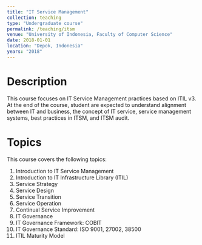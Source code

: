 ```yaml
---
title: "IT Service Management"
collection: teaching
type: "Undergraduate course"
permalink: /teaching/itsm
venue: "University of Indonesia, Faculty of Computer Science"
date: 2018-01-01
location: "Depok, Indonesia"
years: "2018"
---
```

Description
======
This course focuses on IT Service Management practices based on ITIL v3. At the end of the course, student are expected to understand alignment between IT and business, the concept of IT service, service management systems, best practices in ITSM, and ITSM audit. 

Topics
======
This course covers the following topics:
1. Introduction to IT Service Management
2. Introduction to IT Infrastructure Library (ITIL)
3. Service Strategy
4. Service Design
5. Service Transition
6. Service Operation
7. Continual Service Improvement
8. IT Governance
9. IT Governance Framework: COBIT
10. IT Governance Standard: ISO 9001, 27002, 38500
11. ITIL Maturity Model

